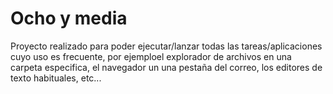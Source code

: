 # Ocho y media

Proyecto realizado para poder ejecutar/lanzar todas las tareas/aplicaciones cuyo uso es frecuente, por ejemploel explorador de archivos en una carpeta especifica, el navegador un una pestaña del correo, los editores de texto habituales, etc...
